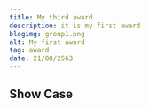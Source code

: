 ```yaml
---
title: My third award
description: it is my first award
blogimg: group1.png
alt: My first award
tag: award
date: 21/08/2563
---
```


## Show Case